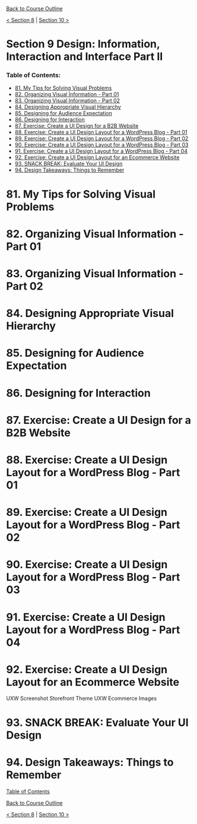[Back to Course Outline](../README.md)  

[< Section 8](../notes/notes-section-08.md) | [Section 10 >](../notes/notes-section-10.md)  

# Section 9 Design: Information, Interaction and Interface Part II  <!-- omit in toc -->

### Table of Contents:  

- [81. My Tips for Solving Visual Problems](#81-my-tips-for-solving-visual-problems)
- [82. Organizing Visual Information - Part 01](#82-organizing-visual-information---part-01)
- [83. Organizing Visual Information - Part 02](#83-organizing-visual-information---part-02)
- [84. Designing Appropriate Visual Hierarchy](#84-designing-appropriate-visual-hierarchy)
- [85. Designing for Audience Expectation](#85-designing-for-audience-expectation)
- [86. Designing for Interaction](#86-designing-for-interaction)
- [87. Exercise: Create a UI Design for a B2B Website](#87-exercise-create-a-ui-design-for-a-b2b-website)
- [88. Exercise: Create a UI Design Layout for a WordPress Blog - Part 01](#88-exercise-create-a-ui-design-layout-for-a-wordpress-blog---part-01)
- [89. Exercise: Create a UI Design Layout for a WordPress Blog - Part 02](#89-exercise-create-a-ui-design-layout-for-a-wordpress-blog---part-02)
- [90. Exercise: Create a UI Design Layout for a WordPress Blog - Part 03](#90-exercise-create-a-ui-design-layout-for-a-wordpress-blog---part-03)
- [91. Exercise: Create a UI Design Layout for a WordPress Blog - Part 04](#91-exercise-create-a-ui-design-layout-for-a-wordpress-blog---part-04)
- [92. Exercise: Create a UI Design Layout for an Ecommerce Website](#92-exercise-create-a-ui-design-layout-for-an-ecommerce-website)
- [93. SNACK BREAK: Evaluate Your UI Design](#93-snack-break-evaluate-your-ui-design)
- [94. Design Takeaways: Things to Remember](#94-design-takeaways-things-to-remember)

# 81. My Tips for Solving Visual Problems  

# 82. Organizing Visual Information - Part 01  

# 83. Organizing Visual Information - Part 02  

# 84. Designing Appropriate Visual Hierarchy  

# 85. Designing for Audience Expectation  

# 86. Designing for Interaction  

# 87. Exercise: Create a UI Design for a B2B Website  

# 88. Exercise: Create a UI Design Layout for a WordPress Blog - Part 01  

# 89. Exercise: Create a UI Design Layout for a WordPress Blog - Part 02  

# 90. Exercise: Create a UI Design Layout for a WordPress Blog - Part 03  

# 91. Exercise: Create a UI Design Layout for a WordPress Blog - Part 04  

# 92. Exercise: Create a UI Design Layout for an Ecommerce Website  

  UXW Screenshot Storefront Theme
  UXW Ecommerce Images
# 93. SNACK BREAK: Evaluate Your UI Design  

# 94. Design Takeaways: Things to Remember  


[Table of Contents](#Table-of-Contents:)  

[Back to Course Outline](../README.md)  

[< Section 8](../notes/notes-section-08.md) | [Section 10 >](../notes/notes-section-10.md)  
